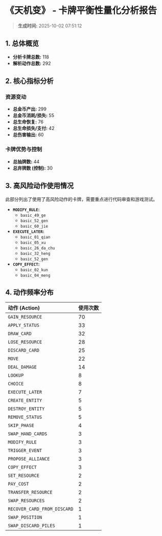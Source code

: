 # 《天机变》 - 卡牌平衡性量化分析报告

> **生成时间:** 2025-10-02 07:51:12

## 1. 总体概览

- **分析卡牌总数:** 118
- **解析动作总数:** 292

## 2. 核心指标分析

### 资源变动
- **总金币产出:** 299
- **总金币消耗/损失:** 55
- **总生命恢复:** 76
- **总生命损失/支付:** 42
- **总伤害输出:** 60

### 卡牌优势与控制
- **总抽牌数:** 44
- **总弃牌数 (控制):** 30

## 3. 高风险动作使用情况

此部分列出了使用了高风险动作的卡牌，需要重点进行代码审查和游戏测试。

- **`MODIFY_RULE`:**
  - `basic_49_ge`
  - `basic_52_gen`
  - `basic_60_jie`
- **`EXECUTE_LATER`:**
  - `basic_01_qian`
  - `basic_05_xu`
  - `basic_26_da_chu`
  - `basic_32_heng`
  - `basic_52_gen`
- **`COPY_EFFECT`:**
  - `basic_02_kun`
  - `basic_04_meng`

## 4. 动作频率分布

| 动作 (Action) | 使用次数 |
| :--- | :--- |
| `GAIN_RESOURCE` | 70 |
| `APPLY_STATUS` | 33 |
| `DRAW_CARD` | 32 |
| `LOSE_RESOURCE` | 28 |
| `DISCARD_CARD` | 25 |
| `MOVE` | 22 |
| `DEAL_DAMAGE` | 14 |
| `LOOKUP` | 8 |
| `CHOICE` | 8 |
| `EXECUTE_LATER` | 7 |
| `CREATE_ENTITY` | 5 |
| `DESTROY_ENTITY` | 5 |
| `REMOVE_STATUS` | 5 |
| `SKIP_PHASE` | 4 |
| `SWAP_HAND_CARDS` | 3 |
| `MODIFY_RULE` | 3 |
| `TRIGGER_EVENT` | 3 |
| `PROPOSE_ALLIANCE` | 3 |
| `COPY_EFFECT` | 3 |
| `SET_RESOURCE` | 2 |
| `PAY_COST` | 2 |
| `TRANSFER_RESOURCE` | 2 |
| `SWAP_RESOURCES` | 2 |
| `RECOVER_CARD_FROM_DISCARD` | 1 |
| `SWAP_POSITION` | 1 |
| `SWAP_DISCARD_PILES` | 1 |